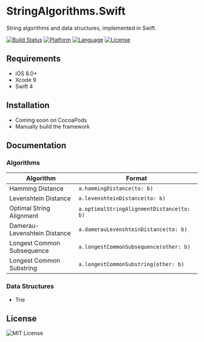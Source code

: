 # StringAlgorithms.Swift
String algorithms and data structures, implemented in Swift.

[![Build Status](https://travis-ci.com/edmundmok/StringAlgorithms.Swift.svg?token=sz6NJLTyDnxDVsendXPi&branch=travis-ci)](https://travis-ci.com/edmundmok/StringAlgorithms.Swift)
[![Platform](https://img.shields.io/badge/platform-ios-lightgrey.svg)](https://github.com/edmundmok/StringAlgorithms.Swift)
[![Language](https://img.shields.io/badge/language-swift-orange.svg)](https://github.com/edmundmok/StringAlgorithms.Swift)
[![License](https://img.shields.io/github/license/mashape/apistatus.svg)](https://github.com/edmundmok/StringAlgorithms.Swift)

## Requirements
- iOS 8.0+
- Xcode 9
- Swift 4

## Installation
- Coming soon on CocoaPods
- Manually build the framework

## Documentation
### Algorithms
|Algorithm|Format|
|---|---|
|Hamming Distance|`a.hammingDistance(to: b)`|
|Levenshtein Distance|`a.levenshteinDistance(to: b)`|
|Optimal String Alignment|`a.optimalStringAlignmentDistance(to: b)`|
|Damerau-Levenshtein Distance|`a.damerauLevenshteinDistance(to: b)`|
|Longest Common Subsequence|`a.longestCommonSubsequence(other: b)`|
|Longest Common Substring|`a.longestCommonSubstring(other: b)`|

### Data Structures
- Trie

## License
![MIT License](LICENSE)
